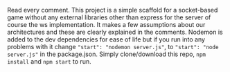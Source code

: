 Read every comment. This project is a simple scaffold for a socket-based game without any external libraries other than express for the server of course the ws implementation. It
makes a few assumptions about our architectures and these are clearly explained in the comments. Nodemon is added to the dev dependencies for ease of life but if you run into
any problems with it change `"start": "nodemon server.js"`, to `"start": "node server.js"` in the package.json.
Simply clone/download this repo, `npm install` and `npm start` to run.
